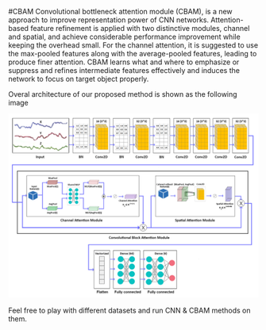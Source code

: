 #CBAM
Convolutional bottleneck attention module (CBAM), is a new approach to improve representation power of CNN networks. Attention-based feature refinement is applied with two distinctive modules, channel and spatial, and achieve considerable performance improvement while keeping the overhead small. For the channel attention, it is suggested to use the max-pooled features along with the average-pooled features, leading to produce finer attention. CBAM learns what and where to emphasize or suppress and refines intermediate features effectively and induces the network to focus on target object properly. 

Overal architecture of our proposed method is shown as the following image


![Alt text](Images/CBAM4.jpg?raw=true "Title")



Feel free to play with different datasets and run CNN & CBAM methods on them.